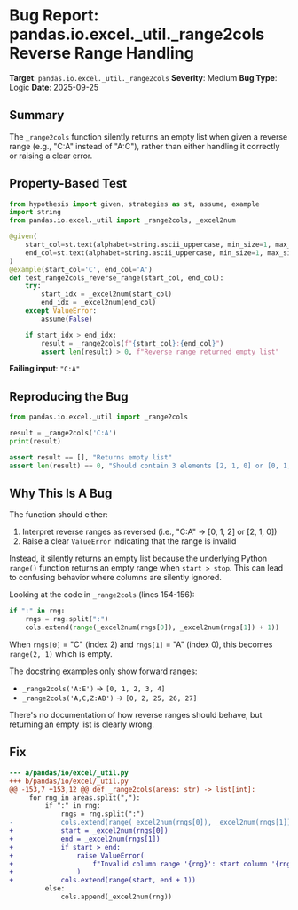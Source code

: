# Bug Report: pandas.io.excel._util._range2cols Reverse Range Handling

**Target**: `pandas.io.excel._util._range2cols`
**Severity**: Medium
**Bug Type**: Logic
**Date**: 2025-09-25

## Summary

The `_range2cols` function silently returns an empty list when given a reverse range (e.g., "C:A" instead of "A:C"), rather than either handling it correctly or raising a clear error.

## Property-Based Test

```python
from hypothesis import given, strategies as st, assume, example
import string
from pandas.io.excel._util import _range2cols, _excel2num

@given(
    start_col=st.text(alphabet=string.ascii_uppercase, min_size=1, max_size=2),
    end_col=st.text(alphabet=string.ascii_uppercase, min_size=1, max_size=2)
)
@example(start_col='C', end_col='A')
def test_range2cols_reverse_range(start_col, end_col):
    try:
        start_idx = _excel2num(start_col)
        end_idx = _excel2num(end_col)
    except ValueError:
        assume(False)

    if start_idx > end_idx:
        result = _range2cols(f"{start_col}:{end_col}")
        assert len(result) > 0, f"Reverse range returned empty list"
```

**Failing input**: `"C:A"`

## Reproducing the Bug

```python
from pandas.io.excel._util import _range2cols

result = _range2cols('C:A')
print(result)

assert result == [], "Returns empty list"
assert len(result) == 0, "Should contain 3 elements [2, 1, 0] or [0, 1, 2]"
```

## Why This Is A Bug

The function should either:
1. Interpret reverse ranges as reversed (i.e., "C:A" → [0, 1, 2] or [2, 1, 0])
2. Raise a clear `ValueError` indicating that the range is invalid

Instead, it silently returns an empty list because the underlying Python `range()` function returns an empty range when `start > stop`. This can lead to confusing behavior where columns are silently ignored.

Looking at the code in `_range2cols` (lines 154-156):

```python
if ":" in rng:
    rngs = rng.split(":")
    cols.extend(range(_excel2num(rngs[0]), _excel2num(rngs[1]) + 1))
```

When `rngs[0]` = "C" (index 2) and `rngs[1]` = "A" (index 0), this becomes `range(2, 1)` which is empty.

The docstring examples only show forward ranges:
- `_range2cols('A:E')` → `[0, 1, 2, 3, 4]`
- `_range2cols('A,C,Z:AB')` → `[0, 2, 25, 26, 27]`

There's no documentation of how reverse ranges should behave, but returning an empty list is clearly wrong.

## Fix

```diff
--- a/pandas/io/excel/_util.py
+++ b/pandas/io/excel/_util.py
@@ -153,7 +153,12 @@ def _range2cols(areas: str) -> list[int]:
     for rng in areas.split(","):
         if ":" in rng:
             rngs = rng.split(":")
-            cols.extend(range(_excel2num(rngs[0]), _excel2num(rngs[1]) + 1))
+            start = _excel2num(rngs[0])
+            end = _excel2num(rngs[1])
+            if start > end:
+                raise ValueError(
+                    f"Invalid column range '{rng}': start column '{rngs[0]}' comes after end column '{rngs[1]}'"
+                )
+            cols.extend(range(start, end + 1))
         else:
             cols.append(_excel2num(rng))